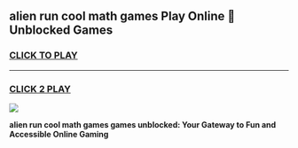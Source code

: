 
## alien run cool math games Play Online 👋 Unblocked Games
<h3>
<a href="https://news.freeplayer.one?title=alien_run_cool_math_games&ref=17CMG">CLICK TO PLAY</a></h3>
<hr>

<h3>
<a href="https://news.freeplayer.one?title=alien_run_cool_math_games&ref=17CMG">CLICK 2 PLAY</a>
  
</h3>

<a href="https://news.freeplayer.one?title=alien_run_cool_math_games&ref=17CMG/"><img src="https://clearcache.store/games.png"></a>


**alien run cool math games games unblocked: Your Gateway to Fun and Accessible Online Gaming**

